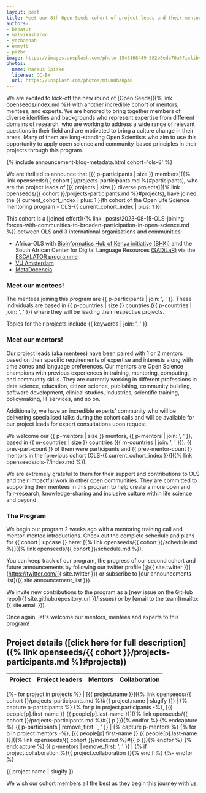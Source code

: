 ```yaml
---
layout: post
title: Meet our 8th Open Seeds cohort of project leads and their mentors
authors:
- bebatut
- malvikasharan
- yochannah
- emmyft
- pazbc
image: https://images.unsplash.com/photo-1543168449-582b8edc70a6?ixlib=rb-4.0.3&ixid=M3wxMjA3fDB8MHxwaG90by1wYWdlfHx8fGVufDB8fHx8fA%3D%3D&auto=format&fit=crop&w=2670&q=80
photos:
  name: Markus Spiske
  license: CC-BY
  url: https://unsplash.com/photos/miUKObXBpA0
---
```


We are excited to kick-off the new round of [Open Seeds]({% link openseeds/index.md %}) with another incredible cohort of mentors, mentees, and experts. We are honored to bring together members of diverse identities and backgrounds who represent expertise from different domains of research, who are working to address a wide range of relevant questions in their field and are motivated to bring a culture change in their areas. Many of them are long-standing Open Scientists who aim to use this opportunity to apply open science and community-based principles in their projects through this program.

{% include announcement-blog-metadata.html cohort='ols-8' %}

We are thrilled to announce that [{{ p-participants | size }} members]({% link openseeds/{{ cohort }}/projects-participants.md %}#participants), who are the project leads of [{{ projects | size }} diverse projects]({% link openseeds/{{ cohort }}/projects-participants.md %}#projects), have joined the {{ current_cohort_index | plus: 1 }}th cohort of the Open Life Science mentoring program - OLS-{{ current_cohort_index | plus: 1 }}!

This cohort is a [joined effort]({% link _posts/2023-08-15-OLS-joining-forces-with-communities-to-broaden-participation-in-open-science.md %}) between OLS and 3 international organisations and communities:
- Africa-OLS with [Bioinformatics Hub of Kenya initiative (BHKi)](https://bhki.org/) amd the South African Center for Digital Language Resources [(SADiLaR)](https://sadilar.org/index.php/en/) via the [ESCALATOR programme](https://escalator.sadilar.org/)
- [VU Amsterdam](https://vu.nl/en)
- [MetaDocencia](https://www.metadocencia.org/)


### Meet our mentees!

The mentees joining this program are {{ p-participants | join: ', ' }}. These individuals are based in {{ p-countries | size }} countries ({{ p-countries | join: ', ' }}) where they will be leading their respective projects.

Topics for their projects include {{ keywords | join: ', ' }}.

### Meet our mentors!

Our project leads (aka mentees) have been paired with 1 or 2 mentors based on their specific requirements of expertise and interests along with time zones and language preferences. Our mentors are Open Science champions with previous experiences in training, mentoring, computing, and community skills. They are currently working in different professions in data science, education, citizen science, publishing, community building, software development, clinical studies, industries, scientific training, policymaking, IT services, and so on.

Additionally, we have an incredible experts' community who will be delivering specialised talks during the cohort calls and will be available for our project leads for expert consultations upon request.

We welcome our {{ p-mentors | size }} mentors, {{ p-mentors | join: ', ' }}, based in {{ m-countries | size }} countries ({{ m-countries | join: ', ' }}). {{ prev-part-count }} of them were participants and {{ prev-mentor-count }} mentors in the [previous cohort (OLS-{{ current_cohort_index }})]({% link openseeds/ols-7/index.md %}). <!--They will be supported by [{{ experts | size }} experts]({% link openseeds/{{ cohort }}/index.md %}#experts).-->

We are extremely grateful to them for their support and contributions to OLS and their impactful work in other open communities. They are committed to supporting their mentees in this program to help create a more open and fair-research, knowledge-sharing and inclusive culture within life science and beyond.

### The Program

We begin our program 2 weeks ago with a mentoring training call and mentor-mentee introductions. Check out the complete schedule and plans for {{ cohort | upcase }} here: [{% link openseeds/{{ cohort }}/schedule.md %}]({% link openseeds/{{ cohort }}/schedule.md %}).

You can keep track of our program, the progress of our second cohort and future announcements by following our twitter profile [@{{ site.twitter }}](https://twitter.com/{{ site.twitter }}) or subscribe to [our announcements list]({{ site.announcement_list }}).

We invite new contributions to the program as a [new issue on the GitHub repo]({{ site.github.repository_url }}/issues) or by [email to the team](mailto:{{ site.email }}).

Once again, let's welcome our mentors, mentees and experts to this program!

## Project details ([click here for full description]({% link openseeds/{{ cohort }}/projects-participants.md %}#projects))

| Project | Project leaders | Mentors | Collaboration 
|---------|-----------------|---------|---------------|
{%- for project in projects %}
| [{{ project.name }}]({% link openseeds/{{ cohort }}/projects-participants.md %}#{{ project.name | slugify }}) | {% capture p-participants %} {% for p in project.participants -%}, [{{ people[p].first-name }} {{ people[p].last-name }}]({% link openseeds/{{ cohort }}/projects-participants.md %}#{{ p }}){% endfor %} {% endcapture %} {{ p-participants | remove_first: ', ' }} | {% capture p-mentors %} {% for p in project.mentors -%}, [{{ people[p].first-name }} {{ people[p].last-name }}]({% link openseeds/{{ cohort }}/index.md %}#{{ p }}){% endfor %} {% endcapture %} {{ p-mentors | remove_first: ', ' }} | {% if project.collaboration %}{{ project.collaboration }}{% endif %}
{%- endfor %}

{{ project.name | slugify  }}

We wish our cohort members all the best as they begin this journey with us.
